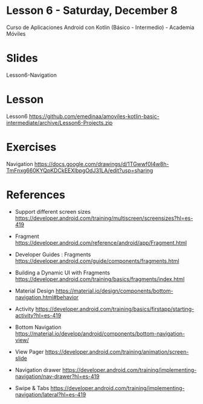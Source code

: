 # Lesson 6 - Saturday, December 8

Curso de Aplicaciones Android con Kotlin (Básico - Intermedio) - Academia Móviles

# Slides

Lesson6-Navigation 

# Lesson

Lesson6 https://github.com/emedinaa/amoviles-kotlin-basic-intermediate/archive/Lesson6-Projects.zip


# Exercises

Navigation https://docs.google.com/drawings/d/1TGwwf0I4w8h-TmFnxg660KYQpKDCkEEXlbpgOdJ31LA/edit?usp=sharing

# References

- Support different screen sizes  https://developer.android.com/training/multiscreen/screensizes?hl=es-419

- Fragment https://developer.android.com/reference/android/app/Fragment.html

- Developer Guides : Fragments https://developer.android.com/guide/components/fragments.html

- Building a Dynamic UI with Fragments https://developer.android.com/training/basics/fragments/index.html

- Material Design https://material.io/design/components/bottom-navigation.html#behavior

- Activity https://developer.android.com/training/basics/firstapp/starting-activity?hl=es-419

- Bottom Navigation https://material.io/develop/android/components/bottom-navigation-view/

- View Pager https://developer.android.com/training/animation/screen-slide

- Navigation drawer https://developer.android.com/training/implementing-navigation/nav-drawer?hl=es-419

- Swipe & Tabs https://developer.android.com/training/implementing-navigation/lateral?hl=es-419
